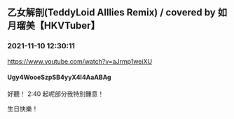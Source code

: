 ## 乙女解剖(TeddyLoid Alllies Remix) / covered by 如月瑠美【HKVTuber】
### 2021-11-10 12:30:11
https://www.youtube.com/watch?v=aJrmp1weiXU
#### Ugy4WooeSzpSB4yyX4l4AaABAg
好聽！ 2:40 起呢部分我特別鍾意！

生日快樂！

